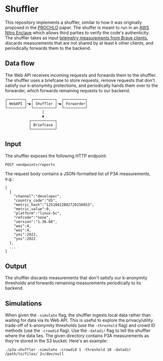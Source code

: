 Shuffler
========

This repository implements a shuffler, similar to how it was originally
proposed in the
[PROCHLO](https://arxiv.org/pdf/1710.00901.pdf)
paper.  The shuffer is meant to run in an
[AWS Nitro Enclave](https://aws.amazon.com/ec2/nitro/nitro-enclaves/)
which allows third parties to verify the code's authenticity.  The shuffler
takes as input
[telemetry measurements from Brave clients](https://github.com/brave/brave-browser/wiki/P3A),
discards measurements that are not shared by at least k other clients, and
periodically forwards them to the backend.

Data flow
---------

The Web API receives incoming requests and forwards them to the shuffler.  The
shuffler uses a briefcase to store requests, remove requests that don't satisfy
our k-anonymity protections, and periodically hands them over to the forwarder,
which forwards remaining requests to our backend.

    ┌────────┐  ┌──────────┐  ┌──────────┐
    │ WebAPI │─▶│ Shuffler │─▶│ Forwarder│
    └────────┘  └──────────┘  └──────────┘
                     │
                     ▼
               ┌───────────┐
               │ Briefcase │
               └───────────┘

Input
-----

The shuffler exposes the following HTTP endpoint:

    POST <endpoint>/reports

The request body contains a JSON-formatted list of P3A measurements, e.g.:

    [
      {
        "channel":"developer",
        "country_code":"US",
        "metric_hash":"12510422802720156853",
        "metric_value":0,
        "platform":"linux-bc",
        "refcode":"none",
        "version":"1.36.68",
        "woi":4,
        "wos":4,
        "yoi":2022,
        "yos":2022
      },
      ...
    ]

Output
------

The shuffler discards measurements that don't satisfy our k-anonymity
thresholds and forwards remaining measurements periodically to its backend.

Simulations
-----------

When given the `-simulate` flag, the shuffler ingests local data rather than
waiting for data via its Web API.  This is useful to explore the
privacy/utility trade-off of k-anonymity thresholds (use the `-threshold` flag)
and crowd ID methods (use the `-crowdid` flag).  Use the `-datadir` flag to tell
the shuffler where the data lies.  The given directory contains P3A measurements
as they're stored in the S3 bucket.  Here's an example:

    ./p3a-shuffler -simulate -crowdid 1 -threshold 10 -datadir /path/to/files/ 2>/dev/null
